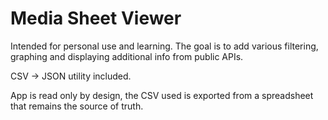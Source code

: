 # Media Sheet Viewer

Intended for personal use and learning.
The goal is to add various filtering, graphing and displaying additional info from public APIs.

CSV -> JSON utility included.

App is read only by design, the CSV used is exported from a spreadsheet that remains the source of truth.
